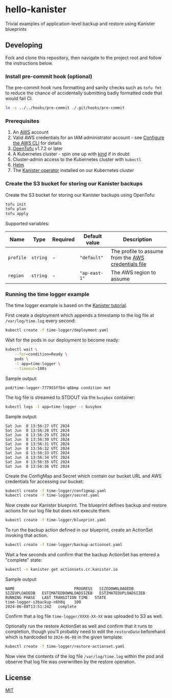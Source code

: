 # hello-kanister

Trivial examples of application-level backup and restore using Kanister blueprints

## Developing

Fork and clone this repository, then navigate to the project root and follow the instructions below.

### Install pre-commit hook \(optional\)

The pre-commit hook runs formatting and sanity checks such as `tofu fmt` to reduce the chance of accidentally submitting badly formatted code that would fail CI.

```bash
ln -s ../../hooks/pre-commit ./.git/hooks/pre-commit
```

### Prerequisites

1. An [AWS](https://aws.amazon.com/) account
1. Valid AWS credentials for an IAM administrator account - see [Configure the AWS CLI](https://docs.aws.amazon.com/cli/latest/userguide/cli-chap-configure.html) for details
1. [OpenTofu](https://opentofu.org/) v1.7.2 or later
1. A Kubernetes cluster - spin one up with [kind](https://kind.sigs.k8s.io/) if in doubt
1. Cluster-admin access to the Kubernetes cluster with `kubectl`
1. [Helm](https://helm.sh/)
1. The [Kanister operator](https://docs.kanister.io/install.html) installed on our Kubernetes cluster

### Create the S3 bucket for storing our Kanister backups

Create the S3 bucket for storing our Kanister backups using OpenTofu:

```bash
tofu init
tofu plan
tofu apply
```

Supported variables:

| Name | Type | Required | Default value | Description |
| --- | --- | --- | --- | --- |
| `profile` | `string` | - | `"default"` | The profile to assume from the [AWS credentials file](https://docs.aws.amazon.com/cli/latest/userguide/cli-configure-files.html) |
| `region` | `string` | - | `"ap-east-1"` | The AWS region to assume |

### Running the time logger example

The time logger example is based on the [Kanister tutorial](https://docs.kanister.io/tutorial.html).

First create a deployment which appends a timestamp to the log file at `/var/log/time.log` every second:

```bash
kubectl create -f time-logger/deployment.yaml
```

Wait for the pods in our deployment to become ready:

```bash
kubectl wait \
    --for=condition=Ready \
    pods \
    -l app=time-logger \
    --timeout=180s
```

Sample output:

```text
pod/time-logger-777955ffb4-q6bmp condition met
```

The log file is streamed to STDOUT via the `busybox` container:

```bash
kubectl logs -l app=time-logger -c busybox
```

Sample output:

```text
Sat Jun  8 13:56:27 UTC 2024
Sat Jun  8 13:56:28 UTC 2024
Sat Jun  8 13:56:29 UTC 2024
Sat Jun  8 13:56:30 UTC 2024
Sat Jun  8 13:56:31 UTC 2024
Sat Jun  8 13:56:32 UTC 2024
Sat Jun  8 13:56:33 UTC 2024
Sat Jun  8 13:56:34 UTC 2024
Sat Jun  8 13:56:35 UTC 2024
Sat Jun  8 13:56:36 UTC 2024
```

Create the ConfigMap and Secret which contain our bucket URL and AWS credentials for accessing our bucket:

```bash
kubectl create -f time-logger/configmap.yaml
kubectl create -f time-logger/secret.yaml
```

Now create our Kanister blueprint. The blueprint defines backup and restore actions for our log file but does not execute them.

```bash
kubectl create -f time-logger/blueprint.yaml
```

To run the backup action defined in our blueprint, create an ActionSet invoking that action.

```bash
kubectl create -f time-logger/backup-actionset.yaml
```

Wait a few seconds and confirm that the backup ActionSet has entered a "complete" state:

```bash
kubectl -n kanister get actionsets.cr.kanister.io
```

Sample output:

```text
NAME                          PROGRESS   SIZEDOWNLOADEDB   SIZEUPLOADEDB   ESTIMATEDDOWNLOADSIZEB   ESTIMATEDUPLOADSIZEB   RUNNING PHASE   LAST TRANSITION TIME   STATE
time-logger-s3backup-n6h8q    100                                                                                                          2024-06-08T13:51:24Z   complete
```

Confirm that a log file `time-logger/XXXX-XX-XX` was uploaded to S3 as well.

Optionally run the restore ActionSet as well and confirm that it runs to completion, though you'll probably need to edit the `restoreDate` beforehand which is hardcoded to `2024-06-08` in the given template:

```bash
kubectl create -f time-logger/restore-actionset.yaml
```

Now view the contents of the log file `/var/log/time.log` within the pod and observe that log file was overwritten by the restore operation.

## License

[MIT](./LICENSE)
